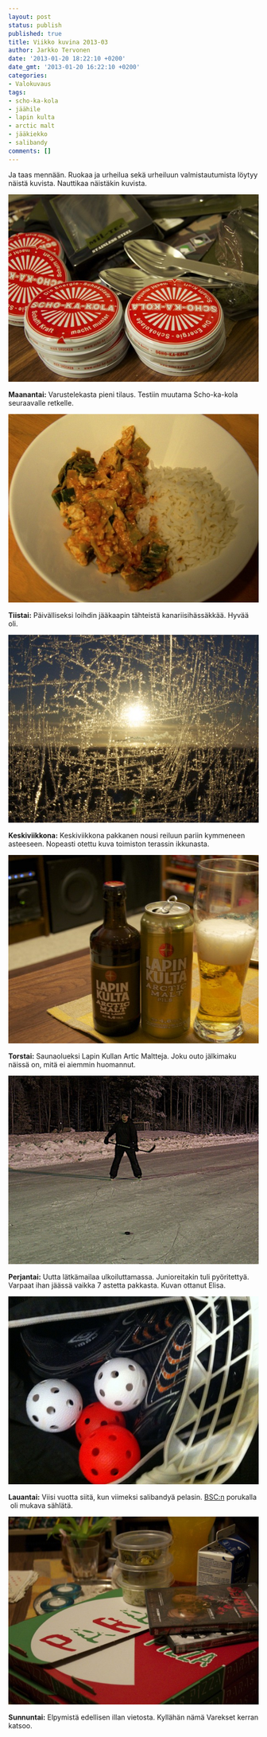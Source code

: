 ```yaml
---
layout: post
status: publish
published: true
title: Viikko kuvina 2013-03
author: Jarkko Tervonen
date: '2013-01-20 18:22:10 +0200'
date_gmt: '2013-01-20 16:22:10 +0200'
categories:
- Valokuvaus
tags:
- scho-ka-kola
- jäähile
- lapin kulta
- arctic malt
- jääkiekko
- salibandy
comments: []
---
```

Ja taas mennään. Ruokaa ja urheilua sekä urheiluun valmistautumista löytyy näistä kuvista. Nauttikaa näistäkin kuvista.

<img alt="Viikko kuvina 2013-03 - Maanantai" src="/assets/img/posts/2013-03-ma.jpg" />

__Maanantai:__ Varustelekasta pieni tilaus. Testiin muutama Scho-ka-kola seuraavalle retkelle.

<img alt="Viikko kuvina 2013-03 - Tiistai" src="/assets/img/posts/2013-03-ti.jpg" />

__Tiistai:__ Päivälliseksi loihdin jääkaapin tähteistä kanariisihässäkkää. Hyvää oli.

<img alt="Viikko kuvina 2013-03 - Keskiviikko" src="/assets/img/posts/2013-03-ke.jpg" />

__Keskiviikkona:__ Keskiviikkona pakkanen nousi reiluun pariin kymmeneen asteeseen. Nopeasti otettu kuva toimiston terassin ikkunasta.

<img alt="Viikko kuvina 2013-03 - Torstai" src="/assets/img/posts/2013-03-to.jpg" />

__Torstai:__ Saunaolueksi Lapin Kullan Artic Maltteja. Joku outo jälkimaku näissä on, mitä ei aiemmin huomannut.

<img alt="Viikko kuvina 2013-03 - Perjantai" src="/assets/img/posts/2013-03-pe.jpg" />

__Perjantai:__ Uutta lätkämailaa ulkoiluttamassa. Junioreitakin tuli pyöritettyä. Varpaat ihan jäässä vaikka 7 astetta pakkasta. Kuvan ottanut Elisa.

<img alt="Viikko kuvina 2013-03 - Lauantai" src="/assets/img/posts/2013-03-la.jpg" />

__Lauantai:__ Viisi vuotta siitä, kun viimeksi salibandyä pelasin. [BSC:n](http://bscdiscgolf.com/) porukalla  oli mukava sählätä.

<img alt="Viikko kuvina 2013-03 - Sunnuntai" src="/assets/img/posts/2013-03-su.jpg" />

__Sunnuntai:__ Elpymistä edellisen illan vietosta. Kyllähän nämä Varekset kerran katsoo.
